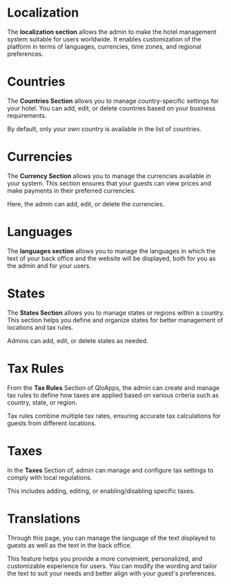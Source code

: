 # Localization

The **localization section** allows the admin to make the hotel management system suitable for users worldwide. It enables customization of the platform in terms of languages, currencies, time zones, and regional preferences.

# Countries

The **Countries Section** allows you to manage country-specific settings for your hotel. You can add, edit, or delete countries based on your business requirements.

By default, only your own country is available in the list of countries.

# Currencies

The **Currency Section** allows you to manage the currencies available in your system. This section ensures that your guests can view prices and make payments in their preferred currencies.

Here, the admin can add, edit, or delete the currencies.

# Languages

The **languages section** allows you to manage the languages in which the text of your back office and the website will be displayed, both for you as the admin and for your users.


# States
The **States Section** allows you to manage states or regions within a country. This section helps you define and organize states for better management of locations and tax rules.

Admins can add, edit, or delete states as needed. 


# Tax Rules

From the **Tax Rules** Section of QloApps, the admin can create and manage tax rules to define how taxes are applied based on various criteria such as country, state, or region. 

Tax rules combine multiple tax rates, ensuring accurate tax calculations for guests from different locations.

# Taxes

In the **Taxes** Section of, admin can manage and configure tax settings to comply with local regulations. 

This includes adding, editing, or enabling/disabling specific taxes.


# Translations

Through this page, you can manage the language of the text displayed to guests as well as the text in the back office. 

This feature helps you provide a more convenient, personalized, and customizable experience for users. You can modify the wording and tailor the text to suit your needs and better align with your guest's preferences. 